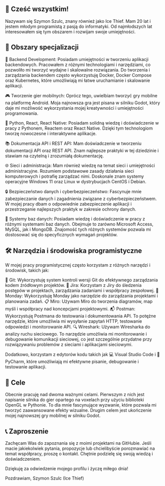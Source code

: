 ## 👋 Cześć wszystkim!

Nazywam się Szymon Szulc, znany również jako Ice Thief. Mam 20 lat i jestem młodym programistą z pasją do informatyki. Od najmłodszych lat interesowałem się tym obszarem i rozwijam swoje umiejętności.

## 🌟 Obszary specjalizacji

🚀 Backend Development: Posiadam umiejętności w tworzeniu aplikacji backendowych. Pracowałem z różnymi technologiami i narzędziami, co pozwoliło mi tworzyć wydajne i skalowalne rozwiązania. Do tworzenia i zarządzania backendem często wykorzystuję Docker, Docker Compose oraz Kubernetes, które umożliwiają mi łatwe uruchamianie i skalowanie aplikacji.

🎮 Tworzenie gier mobilnych: Oprócz tego, uwielbiam tworzyć gry mobilne na platformę Android. Moja najnowsza gra jest pisana w silniku Godot, który daje mi możliwość wykorzystania mojej kreatywności i umiejętności programowania.

🧩 Python, React, React Native: Posiadam solidną wiedzę i doświadczenie w pracy z Pythonem, Reactem oraz React Native. Dzięki tym technologiom tworzę nowoczesne i interaktywne aplikacje.

📚 Dokumentacja API i REST API: Mam doświadczenie w tworzeniu dokumentacji API oraz REST API. Znam najlepsze praktyki w tej dziedzinie i stawiam na czytelną i zrozumiałą dokumentację.

🌐 Sieci i administracja: Mam również wiedzę na temat sieci i umiejętności administracyjne. Rozumiem podstawowe zasady działania sieci komputerowych i potrafię zarządzać nimi. Doskonale znam systemy operacyjne Windows 11 oraz Linux w dystrybucjach CentOS i Debian.

🔒 Bezpieczeństwo danych i cyberbezpieczeństwo: Fascynuje mnie zabezpieczanie danych i zagadnienia związane z cyberbezpieczeństwem. W mojej pracy dbam o odpowiednie zabezpieczenie aplikacji i przestrzeganie najlepszych praktyk w zakresie ochrony danych.

💾 Systemy baz danych: Posiadam wiedzę i doświadczenie w pracy z różnymi systemami baz danych. Obejmuje to zarówno Microsoft Access, MySQL, jak i MongoDB. Znajomość tych różnych systemów pozwala mi dostosować się do specyficznych wymagań projektów.

## 🛠️ Narzędzia i środowiska programistyczne

W mojej pracy programistycznej często korzystam z różnych narzędzi i środowisk, takich jak:

🌱 Git: Wykorzystuję system kontroli wersji Git do efektywnego zarządzania kodem źródłowym projektów.
📌 Jira: Korzystam z Jiry do śledzenia postępów w projektach, zarządzania zadaniami i współpracy zespołowej.
📆 Monday: Wykorzystuję Monday jako narzędzie do zarządzania projektami i planowania zadań.
📋 Miro: Używam Miro do tworzenia diagramów, map myśli i współpracy nad koncepcjami projektowymi.
📬 Postman: Wykorzystuję Postmana do testowania i dokumentowania API. To potężne narzędzie, które umożliwia mi wysyłanie zapytań HTTP, testowanie odpowiedzi i monitorowanie API.
🔍 Wireshark: Używam Wiresharka do analizy ruchu sieciowego. To narzędzie umożliwia mi monitorowanie i debugowanie komunikacji sieciowej, co jest szczególnie przydatne przy rozwiązywaniu problemów z sieciami i aplikacjami sieciowymi.

Dodatkowo, korzystam z edytorów kodu takich jak 💻 Visual Studio Code i 🐍 PyCharm, które umożliwiają mi efektywne pisanie, debugowanie i testowanie aplikacji.

## 🎯 Cele

Obecnie pracuję nad dwoma ważnymi celami. Pierwszym z nich jest napisanie silnika do gier opartego na voxelach przy użyciu biblioteki OpenGL w Pythonie. To dla mnie fascynujące wyzwanie, które pozwala mi tworzyć zaawansowane efekty wizualne. Drugim celem jest ukończenie mojej najnowszej gry mobilnej w silniku Godot.

## 📞 Zaproszenie

Zachęcam Was do zapoznania się z moimi projektami na GitHubie. Jeśli macie jakiekolwiek pytania, propozycje lub chcielibyście porozmawiać na temat współpracy, proszę o kontakt. Chętnie podzielę się swoją wiedzą i doświadczeniem.

Dziękuję za odwiedzenie mojego profilu i życzę miłego dnia!

Pozdrawiam,
Szymon Szulc (Ice Thief)
